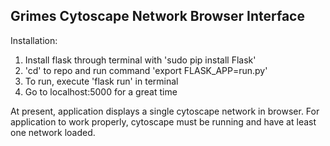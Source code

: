 Grimes Cytoscape Network Browser Interface
------------------------------------------

Installation:
1) Install flask through terminal with 'sudo pip install Flask'
2) 'cd' to repo and run command 'export FLASK_APP=run.py'
3) To run, execute 'flask run' in terminal
4) Go to localhost:5000 for a great time

At present, application displays a single cytoscape network in browser. For application to work properly, cytoscape must be running and have at least one network loaded.

